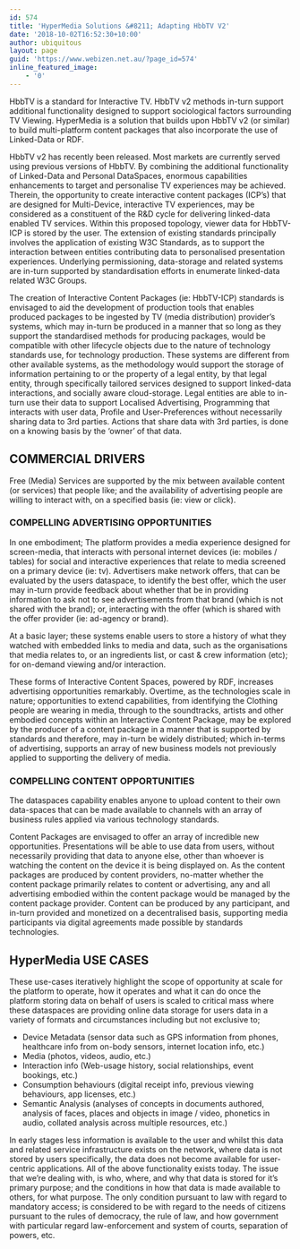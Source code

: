 ```yaml
---
id: 574
title: 'HyperMedia Solutions &#8211; Adapting HbbTV V2'
date: '2018-10-02T16:52:30+10:00'
author: ubiquitous
layout: page
guid: 'https://www.webizen.net.au/?page_id=574'
inline_featured_image:
    - '0'
---
```


<span style="font-weight: 400;">HbbTV is a standard for Interactive TV. HbbTV v2 methods in-turn support additional functionality designed to support sociological factors surrounding TV Viewing. HyperMedia is a solution that builds upon HbbTV v2 (or similar) to build multi-platform content packages that also incorporate the use of Linked-Data or RDF. </span>

<span style="font-weight: 400;">HbbTV v2 has recently been released. Most markets are currently served using previous versions of HbbTV. By combining the additional functionality of Linked-Data and Personal DataSpaces, enormous capabilities enhancements to target and personalise TV experiences may be achieved. Therein, the opportunity to create interactive content packages (ICP’s) that are designed for Multi-Device, interactive TV experiences, may be considered as a constituent of the R&amp;D cycle for delivering linked-data enabled TV services. Within this proposed topology, viewer data for HbbTV-ICP is stored by the user. The extension of existing standards principally involves the application of existing W3C Standards, as to support the interaction between entities contributing data to personalised presentation experiences. Underlying permissioning, data-storage and related systems are in-turn supported by standardisation efforts in enumerate linked-data related W3C Groups. </span>

<span style="font-weight: 400;">The creation of Interactive Content Packages (ie: HbbTV-ICP) standards is envisaged to aid the development of production tools that enables produced packages to be ingested by TV (media distribution) provider’s systems, which may in-turn be produced in a manner that so long as they support the standardised methods for producing packages, would be compatible with other lifecycle objects due to the nature of technology standards use, for technology production. These systems are different from other available systems, as the methodology would support the storage of information pertaining to or the property of a legal entity, by that legal entity, through specifically tailored services designed to support linked-data interactions, and socially aware cloud-storage. Legal entities are able to in-turn use their data to support Localised Advertising, Programming that interacts with user data, Profile and User-Preferences without necessarily sharing data to 3rd parties. Actions that share data with 3rd parties, is done on a knowing basis by the ‘owner’ of that data.</span>

## **COMMERCIAL DRIVERS**

<span style="font-weight: 400;">Free (Media) Services are supported by the mix between available content (or services) that people like; and the availability of advertising people are willing to interact with, on a specified basis (ie: view or click). </span>

### **COMPELLING ADVERTISING OPPORTUNITIES**

<span style="font-weight: 400;">In one embodiment; The platform provides a media experience designed for screen-media, that interacts with personal internet devices (ie: mobiles / tables) for social and interactive experiences that relate to media screened on a primary device (ie: tv). Advertisers make network offers, that can be evaluated by the users dataspace, to identify the best offer, which the user may in-turn provide feedback about whether that be in providing information to ask not to see advertisements from that brand (which is not shared with the brand); or, interacting with the offer (which is shared with the offer provider (ie: ad-agency or brand). </span>

<span style="font-weight: 400;">At a basic layer; these systems enable users to store a history of what they watched with embedded links to media and data, such as the organisations that media relates to, or an ingredients list, or cast &amp; crew information (etc); for on-demand viewing and/or interaction. </span>

<span style="font-weight: 400;">These forms of Interactive Content Spaces, powered by RDF, increases advertising opportunities remarkably. Overtime, as the technologies scale in nature; opportunities to extend capabilities, from identifying the Clothing people are wearing in media, through to the soundtracks, artists and other embodied concepts within an Interactive Content Package, may be explored by the producer of a content package in a manner that is supported by standards and therefore, may in-turn be widely distributed; which in-terms of advertising, supports an array of new business models not previously applied to supporting the delivery of media. </span>

### **COMPELLING CONTENT OPPORTUNITIES**

<span style="font-weight: 400;">The dataspaces capability enables anyone to upload content to their own data-spaces that can be made available to channels with an array of business rules applied via various technology standards. </span>

<span style="font-weight: 400;">Content Packages are envisaged to offer an array of incredible new opportunities. Presentations will be able to use data from users, without necessarily providing that data to anyone else, other than whoever is watching the content on the device it is being displayed on. As the content packages are produced by content providers, no-matter whether the content package primarily relates to content or advertising, any and all advertising embodied within the content package would be managed by the content package provider. Content can be produced by any participant, and in-turn provided and monetized on a decentralised basis, supporting media participants via digital agreements made possible by standards technologies. </span>

## **HyperMedia USE CASES**

<span style="font-weight: 400;">These use-cases iteratively highlight the scope of opportunity at scale for the platform to operate, how it operates and what it can do once the platform storing data on behalf of users is scaled to critical mass where these dataspaces are providing online data storage for users data in a variety of formats and circumstances including but not exclusive to;</span>

- <span style="font-weight: 400;">Device Metadata (sensor data such as GPS information from phones, healthcare info from on-body sensors, internet location info, etc.)</span>
- <span style="font-weight: 400;">Media (photos, videos, audio, etc.)</span>
- <span style="font-weight: 400;">Interaction info (Web-usage history, social relationships, event bookings, etc.)</span>
- <span style="font-weight: 400;">Consumption behaviours (digital receipt info, previous viewing behaviours, app licenses, etc.)</span>
- <span style="font-weight: 400;">Semantic Analysis (analyses of concepts in documents authored, analysis of faces, places and objects in image / video, phonetics in audio, collated analysis across multiple resources, etc.)</span>

<span style="font-weight: 400;">In early stages less information is available to the user and whilst this data and related service infrastructure exists on the network, where data is not stored by users specifically, the data does not become available for user-centric applications. All of the above functionality exists today. The issue that we’re dealing with, is who, where, and why that data is stored for it’s primary purpose; and the conditions in how that data is made available to others, for what purpose. The only condition pursuant to law with regard to mandatory access; is considered to be with regard to the needs of citizens pursuant to the rules of democracy, the rule of law, and how government with particular regard law-enforcement and system of courts, separation of powers, etc.</span>